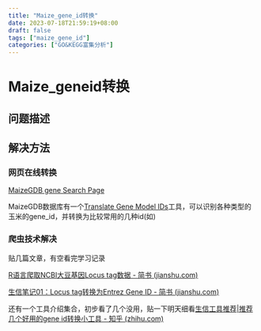 ```yaml
---
title: "Maize_gene_id转换"
date: 2023-07-18T21:59:19+08:00
draft: false
tags: ["maize_gene_id"]
categories: ["GO&KEGG富集分析"]
---
```

# Maize_geneid转换

## 问题描述

## 解决方法

### 网页在线转换

[MaizeGDB gene Search Page](https://chinese.maizegdb.org/gene_center/gene#translate)

MaizeGDB数据库有一个[Translate Gene Model IDs](https://chinese.maizegdb.org/gene_center/gene#translate)工具，可以识别各种类型的玉米的gene_id，并转换为比较常用的几种id(如)

### 爬虫技术解决

贴几篇文章，有空看完学习记录

[R语言爬取NCBI大豆基因Locus tag数据 - 简书 (jianshu.com)](https://www.jianshu.com/p/4cf02b79f574)

[生信笔记01：Locus tag转换为Entrez Gene ID - 简书 (jianshu.com)](https://www.jianshu.com/p/6513f0a3ceb7)

还有一个工具介绍集合，初步看了几个没用，贴一下明天细看[生信工具推荐|推荐几个好用的gene id转换小工具 - 知乎 (zhihu.com)](https://zhuanlan.zhihu.com/p/424125429)
